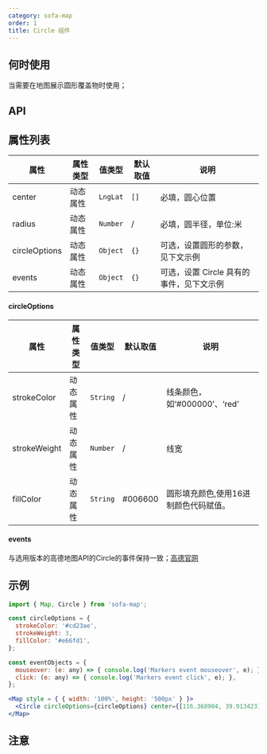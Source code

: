 ```yaml
---
category: sofa-map
order: 1
title: Circle 组件
---
```


## 何时使用

当需要在地图展示圆形覆盖物时使用；

## API

## 属性列表

| 属性 | 属性类型 | 值类型 | 默认取值 | 说明 |
|------|-----|-----|------|-----|
| center | 动态属性 | `LngLat` | `[]` | 必填，圆心位置 |
| radius | 动态属性 | `Number` | / | 必填，圆半径，单位:米 |
| circleOptions | 动态属性 | `Object` | `{}` | 可选，设置圆形的参数，见下文示例 |
| events | 动态属性 | `Object` | `{}` | 可选，设置 Circle 具有的事件，见下文示例  |

#### circleOptions

| 属性 | 属性类型 | 值类型 | 默认取值 | 说明 |
|------|-----|-----|------|-----|
| strokeColor| 动态属性 | `String` | / | 线条颜色，如‘#000000’、‘red’ |
| strokeWeight | 动态属性 | `Number` | / | 线宽 |
| fillColor | 动态属性 | `String` | #006600 | 圆形填充颜色,使用16进制颜色代码赋值。 |

#### events

与选用版本的高德地图API的Circle的事件保持一致；[高德官网](https://lbs.amap.com/api/javascript-api/reference/overlay#circle)

## 示例

```jsx
import { Map, Circle } from 'sofa-map';

const circleOptions = {
  strokeColor: '#cd23ae',
  strokeWeight: 3,
  fillColor: '#e66fd1',
};

const eventObjects = {
  mouseover: (e: any) => { console.log('Markers event mouseover', e); },
  click: (e: any) => { console.log('Markers event click', e); },
};

<Map style = { { width: '100%', height: '500px' } }>
  <Circle circleOptions={circleOptions} center={[116.368904, 39.913423]} radius={50} events={eventObjects} />
</Map>

```

## 注意
